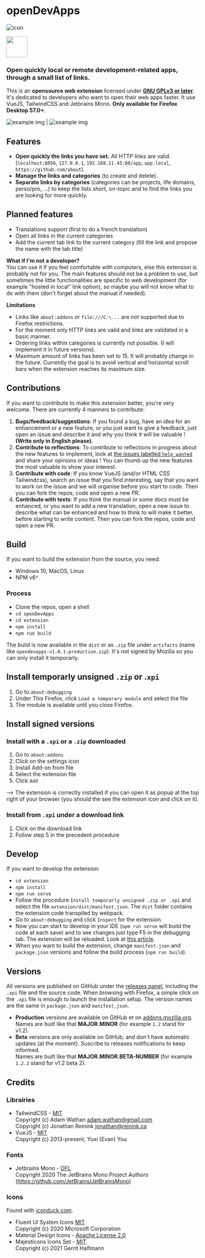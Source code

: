 <!-- 
    openDevApps - Open quickly local or remote development-related apps, through a small list of links.
    Copyright (C) 2021 Samuel Roland

    This program is free software: you can redistribute it and/or modify
    it under the terms of the GNU General Public License as published by
    the Free Software Foundation, either version 3 of the License, or
    (at your option) any later version.

    This program is distributed in the hope that it will be useful,
    but WITHOUT ANY WARRANTY; without even the implied warranty of
    MERCHANTABILITY or FITNESS FOR A PARTICULAR PURPOSE.  See the
    GNU General Public License for more details.

    You should have received a copy of the GNU General Public License
    along with this program.  If not, see <https://www.gnu.org/licenses/>.
-->

# openDevApps
![icon](icon.png)

<a href="https://addons.mozilla.org/addon/opendevapps"><img src="https://blog.mozilla.org/addons/files/2020/04/get-the-addon-fx-apr-2020.svg" height="55" /></a>

### Open quickly local or remote development-related apps, through a small list of links.
This is an **opensource web extension** licensed under **[GNU GPLv3 or later](/LICENSE.txt)**. It's dedicated to developers who want to open their web apps faster. It use VueJS, TailwindCSS and Jetbrains Mono. **Only available for Firefox Desktop 57.0+**.

![example img](img/category-jobs-link.png) | ![example img](img/category-perso-ip.png)

## Features
- **Open quickly the links you have set.** All HTTP links are valid. (`localhost:8056`, `127.0.0.1`, `192.168.11.45:80/app`, `app.local`, `https://github.com/about`). 
- **Manage the links and categories** (to create and delete).
- **Separate links by categories** (categories can be projects, life domains, perso/pro, ...) to keep the lists short, on-topic and to find the links you are looking for more quickly.

## Planned features
- Translations support (first to do a french translation)
- Open all links in the current categories
- Add the current tab link to the current category (fill the link and propose the name with the tab title)


**What if I'm not a developer?**  
You can use it if you feel comfortable with computers, else this extension is probably not for you. The main features should not be a problem to use, but sometimes the little functionalities are specific to web development (for example "hosted in local" link option), so maybe you will not know what to do with them (don't forget about the manual if needed).

**Limitations**  
- Links like `about:addons` or `file:///C:\...` are not supported due to Firefox restrictions.
- For the moment only HTTP links are valid and links are validated in a basic manner.
- Ordering links within categories is currently not possible. (I will implement it in future versions).
- Maximum amount of links has been set to 15. It will probably change in the future. Currently the goal is to avoid vertical and horizontal scroll bars when the extension reaches its maximum size.

## Contributions
If you want to contribute to make this extension better, you're very welcome. There are currently 4 manners to contribute:

1. **Bugs/feedback/suggestions**: If you found a bug, have an idea for an enhancement or a new feature, or you just want to give a feedback, just open an issue and describe it and why you think it will be valuable ! **(Write only in English please)**. 
1. **Contribute to reflections**: To contribute to reflections in progress about the new features to implement, look at [the issues labelled `help wanted`](https://github.com/samuelroland/openDevApps/issues?q=is%3Aissue+is%3Aopen+label%3A%22help+wanted%22) and share your opinions or ideas ! You can thumb up the new features the most valuable to show your interest.  
1. **Contribute with code**: If you know VueJS (and/or HTML CSS Tailwindcss), search an issue that you find interesting, say that you want to work on the issue and we will organise before you start to code. Then you can fork the repos, code and open a new PR.  
1. **Contribute with texts**: If you think the manual or some docs must be enhanced, or you want to add a new translation, open a new issue to describe what can be enhanced and how to think to will make it better, before starting to write content. Then you can fork the repos, code and open a new PR.

## Build
If you want to build the extension from the source, you need:
- Windows 10, MacOS, Linux
- NPM v6^

### Process
- Clone the repos, open a shell
- `cd openDevApps`
- `cd extension`
- `npm install`
- `npm run build`

The build is now available in the `dist` or as `.zip` file under `artifacts` (name like `opendevapps-v1.0.1-production.zip`). It's not signed by Mozilla so you can only install it temporarly.

## Install temporarly unsigned `.zip` or .`xpi`
1. Go to `about:debugging`
1. Under This Firefox, click `Load a temporary module` and select the file
1. The module is available until you close Firefox.

## Install signed versions
### Install with a `.xpi` or a `.zip` downloaded
1. Go to `about:addons`
1. Click on the settings icon
1. Install Add-on from file
1. Select the extension file
1. Click `Add`

--> The extension is correctly installed if you can open it as popup at the top right of your browser (you should the see the extension icon and click on it).

### Install from `.xpi` under a download link
1. Click on the download link
1. Follow step 5 in the precedent procedure

## Develop
If you want to develop the extension:
- `cd extension`
- `npm install`
- `npm run serve`
- Follow the procedure `Install temporarly unsigned .zip or .xpi` and select the file `extension/dist/manifest.json`. The `dist` folder contains the extension code transpiled by webpack.
- Go to `about:debugging` and click `Inspect` for the extension.
- Now you can start to develop in your IDE (`npm run serve` will build the code at each save) and to see changes just type F5 in the debugging tab. The extension will be reloaded. Look at [this article](https://extensionworkshop.com/documentation/develop/debugging/#debugging-popups).
- When you want to build the extension, change `manifest.json` and `package.json` versions and follow the build process (`npm run build`).

## Versions
All versions are published on GitHub under the [releases panel](https://github.com/samuelroland/openDevApps/releases), including the `.xpi` file and the source code. When browsing with Firefox, a simple click on the `.xpi` file is enough to launch the installation setup. The version names are the same in `package.json` and `manifest.json`.

- **Production** versions are available on GitHub et on [addons.mozilla.org](https://addons.mozilla.org/addon/opendevapps).  
Names are built like that **MAJOR.MINOR** (for example `1.2` stand for v1.2).
- **Beta** versions are only available on GitHub, and don't have automatic updates (at the moment). Suscribe to releases notifications to keep informed.  
Names are built like that **MAJOR.MINOR.BETA-NUMBER** (for example `1.2.2` stand for v1.2 beta 2).

## Credits
### Librairies
- TailwindCSS - [MIT](https://github.com/tailwindlabs/tailwindcss/blob/master/LICENSE)  
Copyright (c) Adam Wathan <adam.wathan@gmail.com>  
Copyright (c) Jonathan Reinink <jonathan@reinink.ca>  
- VueJS - [MIT](https://github.com/vuejs/vue/blob/dev/LICENSE)  
Copyright (c) 2013-present, Yuxi (Evan) You
### Fonts
- Jetbrains Mono - [OFL](https://github.com/JetBrains/JetBrainsMono/blob/master/OFL.txt)  
Copyright 2020 The JetBrains Mono Project Authors (https://github.com/JetBrains/JetBrainsMono)
### Icons
Found with [iconduck.com](https://iconduck.com).
- Fluent UI System Icons  [MIT](https://github.com/microsoft/fluentui-system-icons/blob/master/LICENSE)  
Copyright (c) 2020 Microsoft Corporation
- Material Design Icons - [Apache License 2.0](https://github.com/Templarian/MaterialDesign/blob/master/LICENSE)
- Majesticons Icons Set - [MIT](https://github.com/halfmage/majesticons/blob/main/LICENSE)  
Copyright (c) 2021 Gerrit Halfmann
